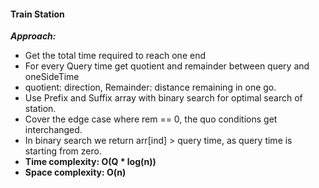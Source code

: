 #### Train Station

**_Approach:_**

- Get the total time required to reach one end
- For every Query time get quotient and remainder between query and oneSideTime
- quotient: direction, Remainder: distance remaining in one go.
- Use Prefix and Suffix array with binary search for optimal search of station.
- Cover the edge case where rem == 0, the quo conditions get interchanged.
- In binary search we return arr[ind] > query time, as query time is starting from zero.
- **Time complexity: O(Q * log(n))** 
- **Space complexity: O(n)** 